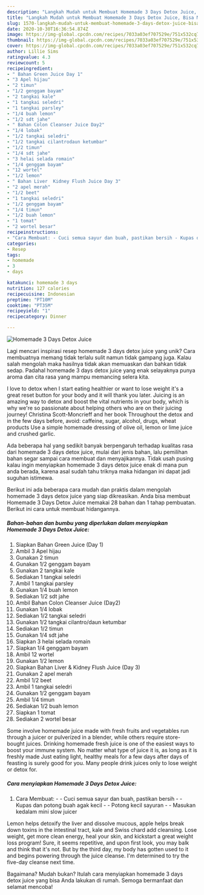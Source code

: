 ```yaml
---
description: "Langkah Mudah untuk Membuat Homemade 3 Days Detox Juice, Bisa Manjain Lidah"
title: "Langkah Mudah untuk Membuat Homemade 3 Days Detox Juice, Bisa Manjain Lidah"
slug: 1570-langkah-mudah-untuk-membuat-homemade-3-days-detox-juice-bisa-manjain-lidah
date: 2020-10-30T16:36:54.874Z
image: https://img-global.cpcdn.com/recipes/7033a03ef707529e/751x532cq70/homemade-3-days-detox-juice-foto-resep-utama.jpg
thumbnail: https://img-global.cpcdn.com/recipes/7033a03ef707529e/751x532cq70/homemade-3-days-detox-juice-foto-resep-utama.jpg
cover: https://img-global.cpcdn.com/recipes/7033a03ef707529e/751x532cq70/homemade-3-days-detox-juice-foto-resep-utama.jpg
author: Lillie Sims
ratingvalue: 4.3
reviewcount: 5
recipeingredient:
- " Bahan Green Juice Day 1"
- "3 Apel hijau"
- "2 timun"
- "1/2 genggam bayam"
- "2 tangkai kale"
- "1 tangkai seledri"
- "1 tangkai parsley"
- "1/4 buah lemon"
- "1/2 sdt jahe"
- " Bahan Colon Cleanser Juice Day2"
- "1/4 lobak"
- "1/2 tangkai seledri"
- "1/2 tangkai cilantrodaun ketumbar"
- "1/2 timun"
- "1/4 sdt jahe"
- "3 helai selada romain"
- "1/4 genggam bayam"
- "12 wortel"
- "1/2 lemon"
- " Bahan Liver  Kidney Flush Juice Day 3"
- "2 apel merah"
- "1/2 beet"
- "1 tangkai seledri"
- "1/2 genggam bayam"
- "1/4 timun"
- "1/2 buah lemon"
- "1 tomat"
- "2 wortel besar"
recipeinstructions:
- "Cara Membuat: - Cuci semua sayur dan buah, pastikan bersih - Kupas dan potong buah agak kecil - Potong kecil sayuran - Masukan kedalam mini slow juicer"
categories:
- Resep
tags:
- homemade
- 3
- days

katakunci: homemade 3 days 
nutrition: 127 calories
recipecuisine: Indonesian
preptime: "PT10M"
cooktime: "PT35M"
recipeyield: "1"
recipecategory: Dinner

---
```



![Homemade 3 Days Detox Juice](https://img-global.cpcdn.com/recipes/7033a03ef707529e/751x532cq70/homemade-3-days-detox-juice-foto-resep-utama.jpg)

Lagi mencari inspirasi resep homemade 3 days detox juice yang unik? Cara membuatnya memang tidak terlalu sulit namun tidak gampang juga. Kalau salah mengolah maka hasilnya tidak akan memuaskan dan bahkan tidak sedap. Padahal homemade 3 days detox juice yang enak selayaknya punya aroma dan cita rasa yang mampu memancing selera kita.

I love to detox when I start eating healthier or want to lose weight it&#39;s a great reset button for your body and it will thank you later. Juicing is an amazing way to detox and boost the vital nutrients in your body, which is why we&#39;re so passionate about helping others who are on their juicing journey! Christina Scott-Moncrieff and her book Throughout the detox and in the few days before, avoid: caffeine, sugar, alcohol, drugs, wheat products Use a simple homemade dressing of olive oil, lemon or lime juice and crushed garlic.

Ada beberapa hal yang sedikit banyak berpengaruh terhadap kualitas rasa dari homemade 3 days detox juice, mulai dari jenis bahan, lalu pemilihan bahan segar sampai cara membuat dan menyajikannya. Tidak usah pusing kalau ingin menyiapkan homemade 3 days detox juice enak di mana pun anda berada, karena asal sudah tahu triknya maka hidangan ini dapat jadi suguhan istimewa.


Berikut ini ada beberapa cara mudah dan praktis dalam mengolah homemade 3 days detox juice yang siap dikreasikan. Anda bisa membuat Homemade 3 Days Detox Juice memakai 28 bahan dan 1 tahap pembuatan. Berikut ini cara untuk membuat hidangannya.

<!--inarticleads1-->

##### Bahan-bahan dan bumbu yang diperlukan dalam menyiapkan Homemade 3 Days Detox Juice:

1. Siapkan  Bahan Green Juice (Day 1)
1. Ambil 3 Apel hijau
1. Gunakan 2 timun
1. Gunakan 1/2 genggam bayam
1. Gunakan 2 tangkai kale
1. Sediakan 1 tangkai seledri
1. Ambil 1 tangkai parsley
1. Gunakan 1/4 buah lemon
1. Sediakan 1/2 sdt jahe
1. Ambil  Bahan Colon Cleanser Juice (Day2)
1. Gunakan 1/4 lobak
1. Sediakan 1/2 tangkai seledri
1. Gunakan 1/2 tangkai cilantro/daun ketumbar
1. Sediakan 1/2 timun
1. Gunakan 1/4 sdt jahe
1. Siapkan 3 helai selada romain
1. Siapkan 1/4 genggam bayam
1. Ambil 12 wortel
1. Gunakan 1/2 lemon
1. Siapkan  Bahan Liver &amp; Kidney Flush Juice (Day 3)
1. Gunakan 2 apel merah
1. Ambil 1/2 beet
1. Ambil 1 tangkai seledri
1. Gunakan 1/2 genggam bayam
1. Ambil 1/4 timun
1. Sediakan 1/2 buah lemon
1. Siapkan 1 tomat
1. Sediakan 2 wortel besar


Some involve homemade juice made with fresh fruits and vegetables run through a juicer or pulverized in a blender, while others require store-bought juices. Drinking homemade fresh juice is one of the easiest ways to boost your immune system. No matter what type of juice it is, as long as it is freshly made Just eating light, healthy meals for a few days after days of feasting is surely good for you. Many people drink juices only to lose weight or detox for. 

<!--inarticleads2-->

##### Cara menyiapkan Homemade 3 Days Detox Juice:

1. Cara Membuat: - - Cuci semua sayur dan buah, pastikan bersih - - Kupas dan potong buah agak kecil - - Potong kecil sayuran - - Masukan kedalam mini slow juicer


Lemon helps detoxify the liver and dissolve mucous, apple helps break down toxins in the intestinal tract, kale and Swiss chard add cleansing. Lose weight, get more clean energy, heal your skin, and kickstart a great weight loss program! Sure, it seems repetitive, and upon first look, you may balk and think that it&#39;s not. But by the third day, my body has gotten used to it and begins powering through the juice cleanse. I&#39;m determined to try the five-day cleanse next time. 

Bagaimana? Mudah bukan? Itulah cara menyiapkan homemade 3 days detox juice yang bisa Anda lakukan di rumah. Semoga bermanfaat dan selamat mencoba!
